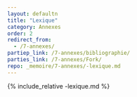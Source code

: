 ```yaml
---
layout: defaultn
title: "Lexique"
category: Annexes
order: 2
redirect_from:
  - /7-annexes/
partiep_link: /7-annexes/bibliographie/
parties_link: /7-annexes/Fork/
repo: _memoire/7-annexes/-lexique.md
---
```

{% include_relative -lexique.md %}
